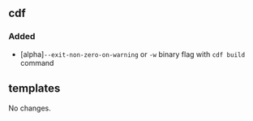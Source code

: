 ## cdf 

### Added

- [alpha]`--exit-non-zero-on-warning` or `-w` binary flag with `cdf
build` command

## templates

No changes.
